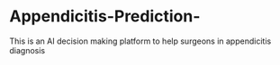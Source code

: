 # Appendicitis-Prediction-
This is an AI decision making platform to help surgeons in appendicitis diagnosis 
